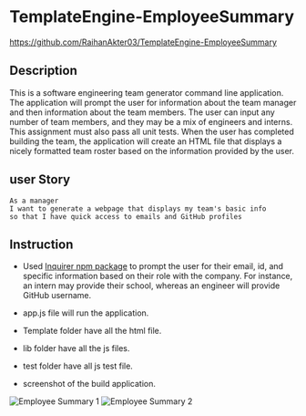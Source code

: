 # TemplateEngine-EmployeeSummary

https://github.com/RaihanAkter03/TemplateEngine-EmployeeSummary

## Description
This is a software engineering team generator command line application. The application will prompt the user for information about the team manager and then information about the team members. The user can input any number of team members, and they may be a mix of engineers and interns. This assignment must also pass all unit tests. When the user has completed building the team, the application will create an HTML file that displays a nicely formatted team roster based on the information provided by the user. 

## user Story
```
As a manager
I want to generate a webpage that displays my team's basic info
so that I have quick access to emails and GitHub profiles
```

## Instruction 

* Used [Inquirer npm package](https://github.com/SBoudrias/Inquirer.js/) to prompt the user for their email, id, and specific information based on their role with the company. For instance, an intern may provide their school, whereas an engineer will provide GitHub username.

* app.js file will run the application. 
* Template folder have all the html file.
* lib folder have all the js files.
* test folder have all js test file.
* screenshot of the build application.

![Employee Summary 1](./Assets/10-OOP-homework-demo-1.png)
![Employee Summary 2](./Assets/10-OOP-homework-demo-2.png)



